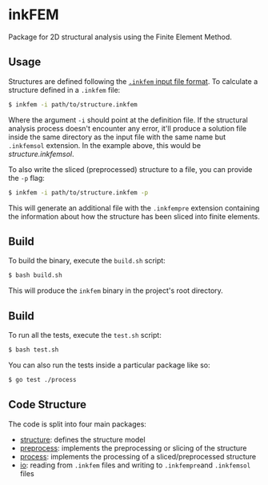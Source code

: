 # inkFEM

Package for 2D structural analysis using the Finite Element Method.

## Usage

Structures are defined following the [`.inkfem` input file format](./io/README.md).
To calculate a structure defined in a `.inkfem` file:

```bash
$ inkfem -i path/to/structure.inkfem
```

Where the argument `-i` should point at the definition file.
If the structural analysis process doesn't encounter any error, it'll produce a solution file inside the same directory as the input file with the same name but `.inkfemsol` extension.
In the example above, this would be _structure.inkfemsol_.

To also write the sliced (preprocessed) structure to a file, you can provide the `-p` flag:

```bash
$ inkfem -i path/to/structure.inkfem -p
```

This will generate an additional file with the `.inkfempre` extension containing the information about how the structure has been sliced into finite elements.


## Build

To build the binary, execute the `build.sh` script:

```bash
$ bash build.sh
```

This will produce the `inkfem` binary in the project's root directory.


## Build

To run all the tests, execute the `test.sh` script:

```bash
$ bash test.sh
```

You can also run the tests inside a particular package like so:

```bash
$ go test ./process
```


## Code Structure

The code is split into four main packages:

- [structure](./structure/README.md): defines the structure model
- [preprocess](./preprocess/README.md): implements the preprocessing or slicing of the structure
- [process](./process/README.md): implements the processing of a sliced/preprocessed structure
- [io](./io/README.md): reading from `.inkfem` files and writing to `.inkfempre`and `.inkfemsol` files
